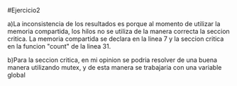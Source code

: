 #Ejercicio2

a)La inconsistencia de los resultados es porque al momento de utilizar la memoria compartida, los hilos no se utiliza de la manera correcta la seccion critica. La memoria compartida se declara en la linea 7 y la seccion critica en la funcion "count" de la linea 31.

b)Para la seccion critica, en mi opinion se podria resolver de una buena manera utilizando mutex, y de esta manera se trabajaria con una variable global